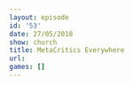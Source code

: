 ```yaml
---
layout: episode
id: '53'
date: 27/05/2018
show: church
title: MetaCritics Everywhere
url: 
games: []
---
```

